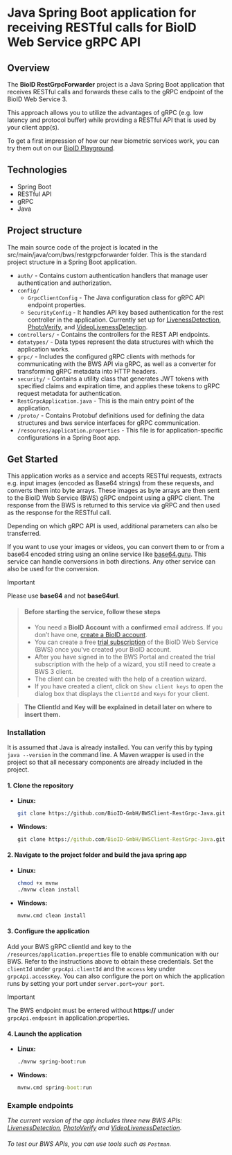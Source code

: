 # Java Spring Boot application for receiving RESTful calls for BioID Web Service gRPC API

## Overview

The **BioID RestGrpcForwarder** project is a Java Spring Boot application that receives RESTful calls and forwards these calls 
to the gRPC endpoint of the BioID Web Service 3. 

This approach allows you to utilize the advantages of gRPC (e.g. low latency and protocol buffer) while providing a 
RESTful API that is used by your client app(s).

To get a first impression of how our new biometric services work, you can try them out on our [BioID Playground][playground].

## Technologies

- Spring Boot
- RESTful API
- gRPC
- Java

## Project structure

The main source code of the project is located in the src/main/java/com/bws/restgrpcforwarder folder.
This is the standard project structure in a Spring Boot application.

- `auth/` - Contains custom authentication handlers that manage user authentication and authorization.
- `config/`
  - `GrpcClientConfig` - The Java configuration class for gRPC API endpoint properties.
  - `SecurityConfig` - It handles API key based authentication for the rest controller in the application. Currently set up for [LivenessDetection][liveness], [PhotoVerify][photoverify], and [VideoLivenessDetection][videoliveness].
- `controllers/` - Contains the controllers for the REST API endpoints.
- `datatypes/` - Data types represent the data structures with which the application works.
- `grpc/` - Includes the configured gRPC clients with methods for communicating with the BWS API via gRPC, as well as a converter for transforming gRPC metadata into HTTP headers.
- `security/` - Contains a utility class that generates JWT tokens with specified claims and expiration time, and applies these tokens to gRPC request metadata for authentication.
- `RestGrpcApplication.java` - This is the main entry point of the application.
- `/proto/` - Contains Protobuf definitions used for defining the data structures and bws service interfaces for gRPC communication.
- `/resources/application.properties` - This file is for application-specific configurations in a Spring Boot app.

## Get Started

This application works as a service and accepts RESTful requests, extracts e.g. input images (encoded as Base64 strings) from these requests,
and converts them into byte arrays. These images as byte arrays are then sent to the BioID Web Service (BWS) gRPC endpoint using a gRPC client.
The response from the BWS is returned to this service via gRPC and then used as the response for the RESTful call.

Depending on which gRPC API is used, additional parameters can also be transferred.

If you want to use your images or videos, you can convert them to or from a base64 encoded string using an online service like [base64.guru].
This service can handle conversions in both directions. Any other service can also be used for the conversion.

> [!IMPORTANT]
> Please use **base64** and not **base64url**.

> #### Before starting the service, follow these steps
>
> - You need a **BioID Account** with a **confirmed** email address. If you don’t have one, [create a BioID account][bioidaccountregister].
> - You can create a free [trial subscription][trial] of the BioID Web Service (BWS) once you've created your BioID account.
> - After you have signed in to the BWS Portal and created the trial subscription with the help of a wizard, you still need to create a BWS 3 client.
> - The client can be created with the help of a creation wizard.
> - If you have created a client, click on `Show client keys` to open the dialog box that displays the `ClientId` and `Keys` for your client.

>
> **The ClientId and Key will be explained in detail later on where to insert them.**

### Installation

It is assumed that Java is already installed. You can verify this by typing `java --version` in the command line.
A Maven wrapper is used in the project so that all necessary components are already included in the project.

#### 1. Clone the repository

- **Linux:**

  ```bash
  git clone https://github.com/BioID-GmbH/BWSClient-RestGrpc-Java.git
  ```

- **Windows:**

  ```cmd
  git clone https://github.com/BioID-GmbH/BWSClient-RestGrpc-Java.git
  ```

#### 2. Navigate to the project folder and build the java spring app

- **Linux:**

  ```bash
  chmod +x mvnw
  ./mvnw clean install
  ```

- **Windows:**

  ```cmd
  mvnw.cmd clean install
    ```

#### 3. Configure the application

Add your BWS gRPC clientId and key to the `/resources/application.properties` file to enable communication with our BWS. Refer to the instructions above to obtain these credentials. Set the `clientId` under `grpcApi.clientId` and the `access` key under `grpcApi.accessKey`. You can also configure the port on which the application runs by setting your port under `server.port=your port`.

> [!IMPORTANT]
> The BWS endpoint must be entered without **https://** under `grpcApi.endpoint` in application.properties.

#### 4. Launch the application

- **Linux:**

  ```bash
  ./mvnw spring-boot:run
  ```

- **Windows:**

  ```cmd
  mvnw.cmd spring-boot:run
  ```

### Example endpoints

*The current version of the app includes three new BWS APIs: [LivenessDetection][liveness], [PhotoVerify][photoverify]
and [VideoLivenessDetection][videoliveness].*

###### To test our BWS APIs, you can use tools such as `Postman`.

[base64.guru]: https://base64.guru/ "Base64 String online converter"
[bioidaccountregister]: https://account.bioid.com/Account/Register "Register a BioID account"
[trial]: https://bwsportal.bioid.com/ "Create a free trial subscription"
[bwsportal]: https://bwsportal.bioid.com "BWS Portal"
[liveness]: https://developer.bioid.com/bws/grpc/livenessdetection/ "Presentation attack detection."
[photoverify]: https://developer.bioid.com/bws/grpc/photoverify/ "PhotoVerify"
[videoliveness]: https://developer.bioid.com/bws/grpc/videolivenessdetection/ "Presentation attack detection in videos."
[playground]: https://playground.bioid.com "BioID Playground"

